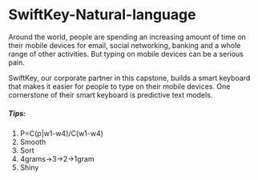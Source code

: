 SwiftKey-Natural-language
=========================

Around the world, people are spending an increasing amount of time on their mobile devices for email, social networking, banking and a whole range of other activities. But typing on mobile devices can be a serious pain. 

SwiftKey, our corporate partner in this capstone, builds a smart keyboard that makes it easier for people to type on their mobile devices. One cornerstone of their smart keyboard is predictive text models. 

##### Tips:
1. P=C(p|w1-w4)/C(w1-w4)
2. Smooth
3. Sort
4. 4grams->3->2->1gram
5. Shiny